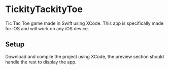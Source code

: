 # TickityTackityToe
Tic Tac Toe game made in Swift using XCode. This app is specifically made for iOS and will work on any iOS device.

## Setup
Download and compile the project using XCode, the preview section should handle the rest to display the app.


